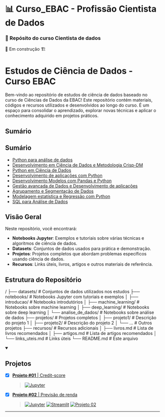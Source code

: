 # 📊 Curso_EBAC - Profissão Cientista de Dados

### 💼 Repósito do curso Cientista de dados

🚧 Em construção 🏗️


# Estudos de Ciência de Dados - Curso EBAC

Bem-vindo ao repositório de estudos de ciência de dados baseado no curso de Ciências de Dados da EBAC! Este repositório contém materiais, códigos e recursos utilizados e desenvolvidos ao longo do curso. É um espaço para consolidar o aprendizado, explorar novas técnicas e aplicar o conhecimento adquirido em projetos práticos.

## Sumário

## Sumário

- [Python para análise de dados](#visão-geral)
- [Desenvolvimento em Ciência de Dados e Metodologia Crisp-DM](#estrutura-do-repositório)
- [Python em Ciência de Dados](#pré-requisitos)
- [Desenvolvimento de aplicações com Python](#instalação)
- [Desenvolvimento Modelos com Pandas e Python](#como-usar)
- [Gestão avançada de Dados e Desenvolvimento de aplicações](#contribuindo)
- [Agrupamento e Segmentação de Dados](#licença)
- [Modelagem estatística e Regressão com Python](#contato)
- [SQL para Análise de Dados](#contato)


## Visão Geral

Neste repositório, você encontrará:

- **Notebooks Jupyter**: Exemplos e tutoriais sobre várias técnicas e algoritmos de ciência de dados.
- **Datasets**: Conjuntos de dados usados para prática e demonstração.
- **Projetos**: Projetos completos que abordam problemas específicos usando ciência de dados.
- **Recursos**: Links úteis, livros, artigos e outros materiais de referência.

## Estrutura do Repositório

/
├── datasets/                  # Conjuntos de dados utilizados nos estudos
├── notebooks/                 # Notebooks Jupyter com tutoriais e exemplos
│   ├── introducao/            # Notebooks introdutórios
│   ├── machine_learning/      # Notebooks sobre machine learning
│   ├── deep_learning/         # Notebooks sobre deep learning
│   └── analise_de_dados/      # Notebooks sobre análise de dados
├── projetos/                  # Projetos completos
│   ├── projeto1/              # Descrição do projeto 1
│   ├── projeto2/              # Descrição do projeto 2
│   └── ...                    # Outros projetos
├── recursos/                  # Recursos adicionais
│   ├── livros.md              # Lista de livros recomendados
│   ├── artigos.md             # Lista de artigos recomendados
│   └── links_uteis.md         # Links úteis
└── README.md                  # Este arquivo

<details open>
  <summary>
    <h2>Projetos</h2>
  </summary>

- [x] [**Projeto #01** | Credit-score](https://github.com/rhatiro/Credit-score)
  > [![Jupyter](https://img.shields.io/badge/Jupyter-F37626.svg?&logo=Jupyter&logoColor=white)]()

- [x] [**Projeto #02** | Previsão de renda](https://github.com/rhatiro/previsao-renda)
  > [![Jupyter](https://img.shields.io/badge/Jupyter-F37626.svg?&logo=Jupyter&logoColor=white)](https://github.com/PaulodiasDeveloper/Curso_EBAC-Profissao_Cientista_de_Dados/blob/main/Cientista%20de%20Dados/M%C3%B3d.%2016%20Desenvolvimento%20Modelos%20com%20Pandas%20e%20Python/Material%20de%20apoio%20-%202%C2%BA%20projeto/projeto02.ipynb)
  [![Streamlit](https://img.shields.io/badge/Streamlit-FF4B4B?logo=Streamlit&logoColor=white)](https://previsaorenda-mamaurgdbsndneosj7kxko.streamlit.app/)
  [![Projeto 02](https://img.shields.io/badge/Projeto%2002-4CAF50?logo=book&logoColor=white)](https://github.com/PaulodiasDeveloper/Curso_EBAC-Profissao_Cientista_de_Dados/tree/main/Cientista%20de%20Dados/M%C3%B3d.%2016%20Desenvolvimento%20Modelos%20com%20Pandas%20e%20Python/Material%20de%20apoio%20-%202%C2%BA%20projeto)



</details>

---

